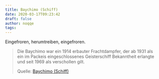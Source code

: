 ```yaml
---
title: Baychimo (Schiff)
date: 2020-03-17T09:23:42
draft: false
author: noqqe
tags:
---
```


Eingefroren, herumtreiben, eingefroren.

> Die Baychimo war ein 1914 erbauter Frachtdampfer, der ab 1931 als ein im
> Packeis eingeschlossenes Geisterschiff Bekanntheit erlangte und seit 1969 als
> verschollen gilt.
>
> Quelle: [Baychimo (Schiff)](https://de.wikipedia.org/wiki/Baychimo_(Schiff))
